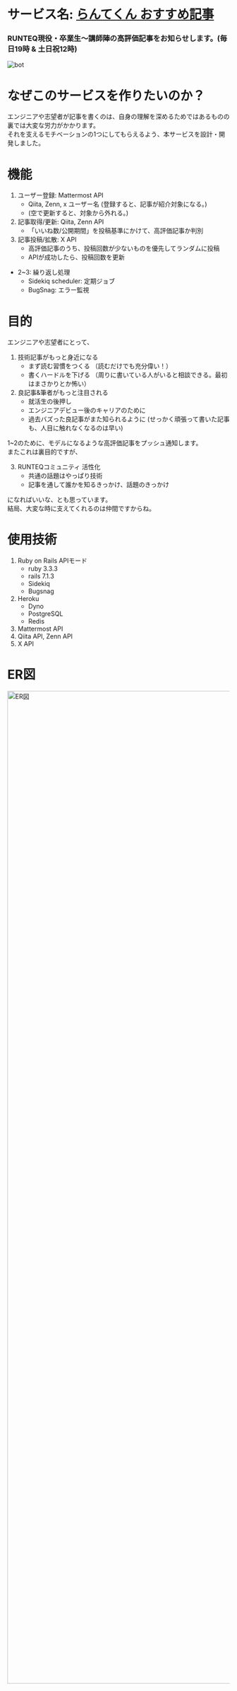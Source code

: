 # サービス名: [らんてくん おすすめ記事](https://x.com/runtekn_rec_art)
### RUNTEQ現役・卒業生〜講師陣の高評価記事をお知らせします。(毎日19時 & 土日祝12時)
 ![bot](https://github.com/user-attachments/assets/4972e51c-8cdd-45e9-ba44-c0af41e3e5fd)

# なぜこのサービスを作りたいのか？
エンジニアや志望者が記事を書くのは、自身の理解を深めるためではあるものの裏では大変な労力がかかります。<br>
それを支えるモチベーションの1つにしてもらえるよう、本サービスを設計・開発しました。

# 機能
1. ユーザー登録: Mattermost API
    - Qiita, Zenn, x ユーザー名 (登録すると、記事が紹介対象になる。)
    - (空で更新すると、対象から外れる。)
2. 記事取得/更新: Qiita, Zenn API
    - 「いいね数/公開期間」を投稿基準にかけて、高評価記事か判別
3. 記事投稿/拡散: X API
    - 高評価記事のうち、投稿回数が少ないものを優先してランダムに投稿
    - APIが成功したら、投稿回数を更新
- 2~3: 繰り返し処理
    - Sidekiq scheduler: 定期ジョブ
    - BugSnag: エラー監視

# 目的
エンジニアや志望者にとって、
1. 技術記事がもっと身近になる
     - まず読む習慣をつくる （読むだけでも充分偉い！）
     - 書くハードルを下げる （周りに書いている人がいると相談できる。最初はまさかりとか怖い）
2. 良記事&筆者がもっと注目される
     - 就活生の後押し
     - エンジニアデビュー後のキャリアのために
     - 過去バズった良記事がまた知られるように (せっかく頑張って書いた記事も、人目に触れなくなるのは早い)

1~2のために、モデルになるような高評価記事をプッシュ通知します。<br>
またこれは裏目的ですが、

3.  RUNTEQコミュニティ 活性化
     - 共通の話題はやっぱり技術
     - 記事を通して誰かを知るきっかけ、話題のきっかけ

になればいいな、とも思っています。<br>
結局、大変な時に支えてくれるのは仲間ですからね。

# 使用技術
1. Ruby on Rails APIモード
     - ruby 3.3.3
     - rails 7.1.3
     - Sidekiq
     - Bugsnag
2. Heroku
     - Dyno
     - PostgreSQL
     - Redis
3. Mattermost API
4. Qiita API, Zenn API
5. X API

# ER図
<img width="2244" alt="ER図" src="https://github.com/user-attachments/assets/fd2c59d2-e6a7-48fe-affd-07b4729356fa">

